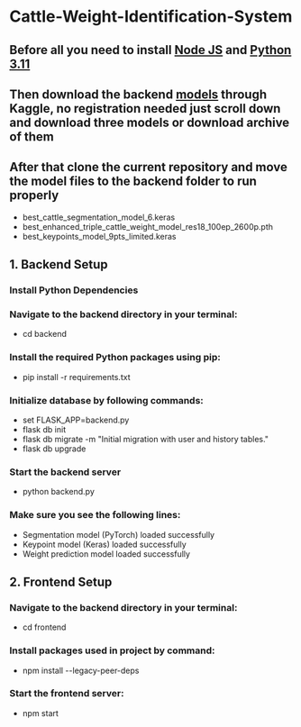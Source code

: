 # Cattle-Weight-Identification-System

## Before all you need to install [Node JS](https://nodejs.org/en/download) and [Python 3.11](https://www.python.org/downloads/release/python-3119/)
## Then download the backend [models](https://www.kaggle.com/models/vitaliyblackhole/cattle-weight-identification) through Kaggle, no registration needed just scroll down and download three models or download archive of them

## After that clone the current repository and move the model files to the backend folder to run properly
* best_cattle_segmentation_model_6.keras
* best_enhanced_triple_cattle_weight_model_res18_100ep_2600p.pth
* best_keypoints_model_9pts_limited.keras

## 1. Backend Setup 
### Install Python Dependencies
### Navigate to the backend directory in your terminal: 
* cd backend
  
### Install the required Python packages using pip:
* pip install -r requirements.txt

### Initialize database by following commands:
* set FLASK_APP=backend.py
* flask db init
* flask db migrate -m "Initial migration with user and history tables."
* flask db upgrade

### Start the backend server
* python backend.py

### Make sure you see the following lines:
* Segmentation model (PyTorch) loaded successfully
* Keypoint model (Keras) loaded successfully
* Weight prediction model loaded successfully

## 2. Frontend Setup 

### Navigate to the backend directory in your terminal: 
* cd frontend

### Install packages used in project by command:

* npm install --legacy-peer-deps

### Start the frontend server:

* npm start
